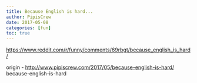 ```yaml
---
title: Because English is hard...
author: PipisCrew
date: 2017-05-08
categories: [fun]
toc: true
---
```


https://www.reddit.com/r/funny/comments/69rbgt/because_english_is_hard/

origin - http://www.pipiscrew.com/2017/05/because-english-is-hard/ because-english-is-hard